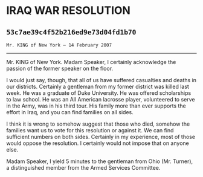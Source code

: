 # IRAQ WAR RESOLUTION
## `53c7ae39c4f52b216ed9e73d04fd1b70`
`Mr. KING of New York — 14 February 2007`

---


Mr. KING of New York. Madam Speaker, I certainly acknowledge the 
passion of the former speaker on the floor.

I would just say, though, that all of us have suffered casualties and 
deaths in our districts. Certainly a gentleman from my former district 
was killed last week. He was a graduate of Duke University. He was 
offered scholarships to law school. He was an All American lacrosse 
player, volunteered to serve in the Army, was in his third tour. His 
family more than ever supports the effort in Iraq, and you can find 
families on all sides.

I think it is wrong to somehow suggest that those who died, somehow 
the families want us to vote for this resolution or against it. We can 
find sufficient numbers on both sides. Certainly in my experience, most 
of those would oppose the resolution. I certainly would not impose that 
on anyone else.

Madam Speaker, I yield 5 minutes to the gentleman from Ohio (Mr. 
Turner), a distinguished member from the Armed Services Committee.